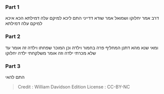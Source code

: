 
### Part 1
דרב אמר יחלוקו ושמואל אמר שודא דדייני התם ליכא למיקם עלה דמילתא הכא איכא למיקם עלה דמילתא

### Part 2
ומאי שנא מהא דתנן המחליף פרה בחמור וילדה וכן המוכר שפחתו וילדה זה אומר עד שלא מכרתי ילדה וזה אומר משלקחתי ילדה יחלוקו

### Part 3
התם להאי

>Credit : William Davidson Edition
>License : CC-BY-NC
